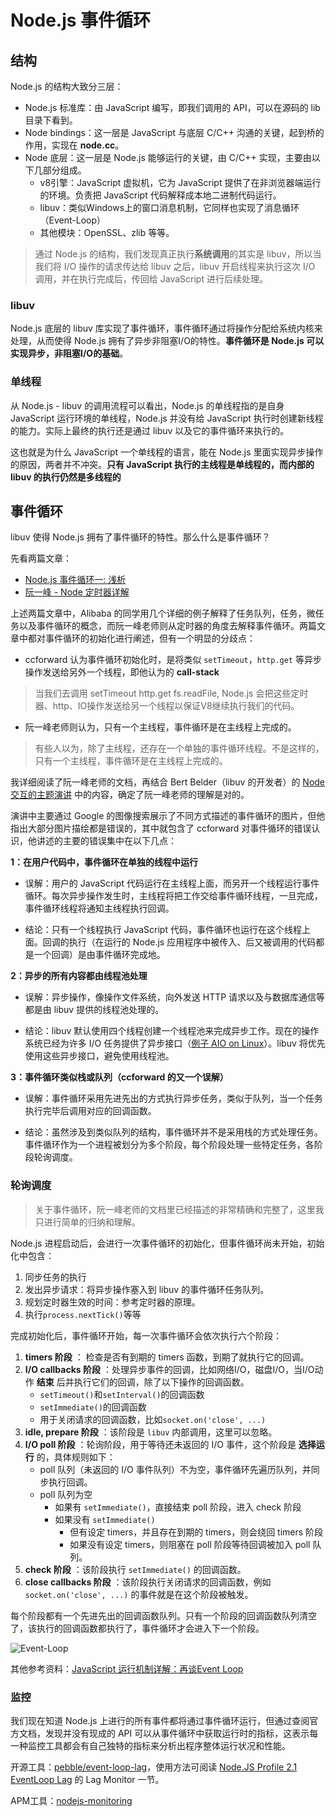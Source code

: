 
Node.js 事件循环
=========================
## 结构

Node.js 的结构大致分三层：

- Node.js 标准库：由 JavaScript 编写，即我们调用的 API，可以在源码的 lib 目录下看到。
- Node bindings：这一层是 JavaScript 与底层 C/C++ 沟通的关键，起到桥的作用，实现在 **node.cc**。
- Node 底层：这一层是 Node.js 能够运行的关键，由 C/C++ 实现，主要由以下几部分组成。
  - v8引擎：JavaScript 虚拟机，它为 JavaScript 提供了在非浏览器端运行的环境。负责把 JavaScript 代码解释成本地二进制代码运行。
  - libuv：类似Windows上的窗口消息机制，它同样也实现了消息循环（Event-Loop）
  - 其他模块：OpenSSL、zlib 等等。

> 通过 Node.js 的结构，我们发现真正执行**系统调用**的其实是 libuv，所以当我们将 I/O 操作的请求传达给 libuv 之后，libuv 开启线程来执行这次 I/O 调用，并在执行完成后，传回给 JavaScript 进行后续处理。

### libuv 

Node.js 底层的 libuv 库实现了事件循环，事件循环通过将操作分配给系统内核来处理，从而使得 Node.js 拥有了异步非阻塞I/O的特性。**事件循环是 Node.js 可以实现异步，非阻塞I/O的基础**。

### 单线程

从 Node.js - libuv 的调用流程可以看出，Node.js 的单线程指的是自身 JavaScript 运行环境的单线程，Node.js 并没有给 JavaScript 执行时创建新线程的能力。实际上最终的执行还是通过 libuv 以及它的事件循环来执行的。

这也就是为什么 JavaScript 一个单线程的语言，能在 Node.js 里面实现异步操作的原因，两者并不冲突。**只有 JavaScript 执行的主线程是单线程的，而内部的 libuv 的执行仍然是多线程的** 

## 事件循环

libuv 使得 Node.js 拥有了事件循环的特性。那么什么是事件循环？

先看两篇文章：

- [Node.js 事件循环一: 浅析](https://github.com/ccforward/cc/issues/47) 
- [阮一峰 - Node 定时器详解](http://www.ruanyifeng.com/blog/2018/02/node-event-loop.html)

上述两篇文章中，Alibaba 的同学用几个详细的例子解释了任务队列，任务，微任务以及事件循环的概念，而阮一峰老师则从定时器的角度去解释事件循环。两篇文章中都对事件循环的初始化进行阐述，但有一个明显的分歧点：

- ccforward 认为事件循环初始化时，是将类似 `setTimeout`，`http.get` 等异步操作发送给另外一个线程，即他认为的 **call-stack** 

> 当我们去调用 setTimeout http.get fs.readFile, Node.js 会把这些定时器、http、IO操作发送给另一个线程以保证V8继续执行我们的代码。

- 阮一峰老师则认为，只有一个主线程，事件循环是在主线程上完成的。

> 有些人以为，除了主线程，还存在一个单独的事件循环线程。不是这样的，只有一个主线程，事件循环是在主线程上完成的。

我详细阅读了阮一峰老师的文档，再结合 Bert Belder（libuv 的开发者）的 [Node 交互的主题演讲](https://www.youtube.com/watch?v=PNa9OMajw9w) 中的内容，确定了阮一峰老师的理解是对的。

演讲中主要通过 Google 的图像搜索展示了不同方式描述的事件循环的图片，但他指出大部分图片描绘都是错误的，其中就包含了 ccforward 对事件循环的错误认识，他讲述的主要的错误集中在以下几点：

**1：在用户代码中，事件循环在单独的线程中运行**

- 误解：用户的 JavaScript 代码运行在主线程上面，而另开一个线程运行事件循环。每次异步操作发生时，主线程将把工作交给事件循环线程，一旦完成，事件循环线程将通知主线程执行回调。

- 结论：只有一个线程执行 JavaScript 代码，事件循环也运行在这个线程上面。回调的执行（在运行的 Node.js 应用程序中被传入、后又被调用的代码都是一个回调）是由事件循环完成地。

**2：异步的所有内容都由线程池处理**

- 误解：异步操作，像操作文件系统，向外发送 HTTP 请求以及与数据库通信等都是由 libuv 提供的线程池处理的。

- 结论：libuv 默认使用四个线程创建一个线程池来完成异步工作。现在的操作系统已经为许多 I/O 任务提供了异步接口（[例子 AIO on Linux](http://man7.org/linux/man-pages/man7/aio.7.html)）。libuv 将优先使用这些异步接口，避免使用线程池。

**3：事件循环类似栈或队列（ccforward 的又一个误解）**

- 误解：事件循环采用先进先出的方式执行异步任务，类似于队列，当一个任务执行完毕后调用对应的回调函数。

- 结论：虽然涉及到类似队列的结构，事件循环并不是采用栈的方式处理任务。事件循环作为一个进程被划分为多个阶段，每个阶段处理一些特定任务，各阶段轮询调度。

### 轮询调度

> 关于事件循环，阮一峰老师的文档里已经描述的非常精确和完整了，这里我只进行简单的归纳和理解。

Node.js 进程启动后，会进行一次事件循环的初始化，但事件循环尚未开始，初始化中包含：

1. 同步任务的执行
2. 发出异步请求：将异步操作塞入到 libuv 的事件循环任务队列。
3. 规划定时器生效的时间：参考定时器的原理。
4. 执行`process.nextTick()`等等

完成初始化后，事件循环开始，每一次事件循环会依次执行六个阶段：

1. **timers 阶段** ： 检查是否有到期的 timers 函数，到期了就执行它的回调。
2. **I/O callbacks 阶段** ：处理异步事件的回调，比如网络I/O，磁盘I/O，当I/O动作 **结束** 后并执行它们的回调，除了以下操作的回调函数。
   - `setTimeout()`和`setInterval()`的回调函数
   - `setImmediate()`的回调函数
   - 用于关闭请求的回调函数，比如`socket.on('close', ...)`
3. **idle, prepare 阶段** ：该阶段是 `libuv` 内部调用，这里可以忽略。
4. **I/O poll 阶段** ：轮询阶段，用于等待还未返回的 I/O 事件，这个阶段是 **选择运行** 的，具体规则如下：
   - poll 队列（未返回的 I/O 事件队列）不为空，事件循环先遍历队列，并同步执行回调。
   - poll 队列为空
     - 如果有  `setImmediate()`，直接结束 poll 阶段，进入 check 阶段
     - 如果没有 `setImmediate()` 
       - 但有设定 timers，并且存在到期的 timers，则会绕回 timers 阶段
       - 如果没有设定 timers，则阻塞在 poll 阶段等待回调被加入 poll 队列。
5. **check 阶段** ：该阶段执行 `setImmediate()` 的回调函数。
6. **close callbacks 阶段** ：该阶段执行关闭请求的回调函数，例如 `socket.on('close', ...)` 的事件就是在这个阶段被触发。

每个阶段都有一个先进先出的回调函数队列。只有一个阶段的回调函数队列清空了，该执行的回调函数都执行了，事件循环才会进入下一个阶段。

![Event-Loop](https://github.com/stultuss/doc/blob/master/images/language/event-loop.jpg?raw=true)

其他参考资料：[JavaScript 运行机制详解：再谈Event Loop](http://www.ruanyifeng.com/blog/2014/10/event-loop.html)

### 监控

我们现在知道 Node.js 上进行的所有事件都将通过事件循环运行，但通过查阅官方文档，发现并没有现成的 API 可以从事件循环中获取运行时的指标，这表示每一种监控工具都会有自己独特的指标来分析出程序整体运行状况和性能。

开源工具：[pebble/event-loop-lag](https://github.com/pebble/event-loop-lag)，使用方法可阅读 [Node.JS Profile 2.1 EventLoop Lag](https://xenojoshua.com/2018/03/node-event-loop/) 的 Lag Monitor 一节。

APM工具：[nodejs-monitoring](https://www.dynatrace.com/technologies/nodejs-monitoring/)
